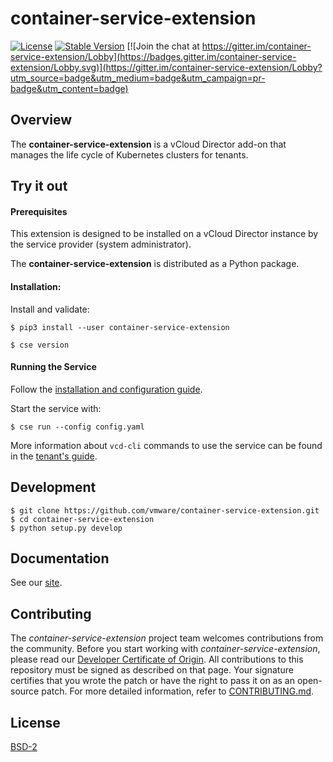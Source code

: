 # container-service-extension

[![License](https://img.shields.io/pypi/l/container-service-extension.svg)](https://pypi.python.org/pypi/container-service-extension) [![Stable Version](https://img.shields.io/pypi/v/container-service-extension.svg)](https://pypi.python.org/pypi/container-service-extension) [![Join the chat at https://gitter.im/container-service-extension/Lobby](https://badges.gitter.im/container-service-extension/Lobby.svg)](https://gitter.im/container-service-extension/Lobby?utm_source=badge&utm_medium=badge&utm_campaign=pr-badge&utm_content=badge)

## Overview

The **container-service-extension** is a vCloud Director add-on that manages the life cycle of Kubernetes clusters for tenants.

## Try it out

#### Prerequisites

This extension is designed to be installed on a vCloud Director instance by the service provider (system administrator).

The **container-service-extension** is distributed as a Python package.

#### Installation:

Install and validate:

``` shell
$ pip3 install --user container-service-extension

$ cse version
```

#### Running the Service

Follow the [installation and configuration guide](https://vmware.github.io/container-service-extension/#installation).

Start the service with:

``` shell
$ cse run --config config.yaml
```

More information about `vcd-cli` commands to use the service can be found in the [tenant's guide](https://vmware.github.io/container-service-extension/#using-the-container-service).

## Development

``` shell
$ git clone https://github.com/vmware/container-service-extension.git
$ cd container-service-extension
$ python setup.py develop
```

## Documentation

See our [site](https://vmware.github.io/container-service-extension/).

## Contributing

The *container-service-extension* project team welcomes contributions from the community. Before you start working with *container-service-extension*, please read our [Developer Certificate of Origin](https://cla.vmware.com/dco). All contributions to this repository must be signed as described on that page. Your signature certifies that you wrote the patch or have the right to pass it on as an open-source patch. For more detailed information, refer to [CONTRIBUTING.md](CONTRIBUTING.md).

## License

[BSD-2](LICENSE.txt)
